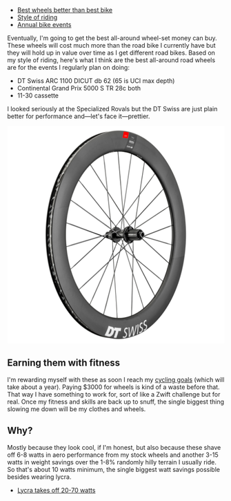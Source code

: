 - [Best wheels better than best bike](Best%20wheels%20better%20than%20best%20bike.md)
- [Style of riding](Style%20of%20riding.md)
- [Annual bike events](Annual%20bike%20events.md)

Eventually, I'm going to get the best all-around wheel-set money can buy. These wheels will cost much more than the road bike I currently have but they will hold up in value over time as I get different road bikes. Based on my style of riding, here's what I think are the best all-around road wheels are for the events I regularly plan on doing:

- DT Swiss ARC 1100 DICUT db 62 (65 is UCI max depth)
- Continental Grand Prix 5000 S TR 28c both
- 11-30 cassette

I looked seriously at the Specialized Rovals but the DT Swiss are just plain better for performance and—let's face it—prettier.

![](dtswiss-arc-1100.jpg)
## Earning them with fitness

I'm rewarding myself with these as soon I reach my [cycling goals](Cycling%20goals.md) (which will take about a year). Paying $3000 for wheels is kind of a waste before that. That way I have something to work for, sort of like a Zwift challenge but for real. Once my fitness and skills are back up to snuff, the single biggest thing slowing me down will be my clothes and wheels.
## Why?

Mostly because they look cool, if I'm honest, but also because these shave off 6-8 watts in aero performance from my stock wheels and another 3-15 watts in weight savings over the 1-8% randomly hilly terrain I usually ride. So that's about 10 watts minimum, the single biggest watt savings possible besides wearing lycra.

- [Lycra takes off 20-70 watts](Lycra%20takes%20off%2020-70%20watts.md)

